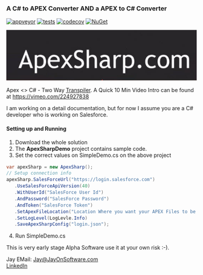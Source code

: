 ### A C# to APEX Converter AND a APEX to C# Converter

[![appveyor](https://ci.appveyor.com/api/projects/status/github/jayonsoftware/apexsharp?svg=true)](https://ci.appveyor.com/project/jayonsoftware/apexsharp)
[![tests](https://img.shields.io/appveyor/tests/jayonsoftware/apexsharp.svg)](https://ci.appveyor.com/project/jayonsoftware/apexsharp/build/tests)
[![codecov](https://codecov.io/gh/yallie/apexsharp/branch/master/graph/badge.svg)](https://codecov.io/gh/yallie/apexsharp)
[![NuGet](https://img.shields.io/nuget/v/ApexParser.svg)](https://nuget.org/packages/ApexParser)

![Logo](apexsharpLogo.jpg)


Apex <> C# - Two Way [Transpiler](https://en.wikipedia.org/wiki/Source-to-source_compiler). A Quick 10 Min Video Intro can be found at https://vimeo.com/224927838

I am working on a detail documentation, but for now I assume you are a C# developer who is working on Salesforce.

#### Setting up and Running 

1. Download the whole solution
2. The **ApexSharpDemo** project contains sample code.
3. Set the correct values on SimpleDemo.cs on the above project

 ```csharp
 var apexSharp = new ApexSharp();
// Setup connection info
apexSharp.SalesForceUrl("https://login.salesforce.com")
    .UseSalesForceApiVersion(40)
    .WithUserId("SalesForce User Id")
    .AndPassword("SalesForce Password")
    .AndToken("SalesForce Token")
    .SetApexFileLocation("Location Where you want your APEX Files to be saved")
    .SetLogLevel(LogLevle.Info)
    .SaveApexSharpConfig("login.json");
```



4. Run SimpleDemo.cs

This is very early stage Alpha Software use it at your own risk :-).

Jay
EMail: <Jay@JayOnSoftware.com>  
[LinkedIn](https://www.linkedin.com/in/jayonsoftware/) 

